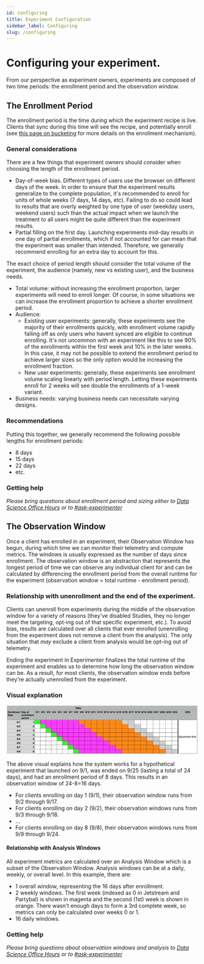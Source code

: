 ```yaml
---
id: configuring
title: Experiment Configuration
sidebar_label: Configuring
slug: /configuring
---
```


# Configuring your experiment.

From our perspective as experiment owners, experiments are composed of two time periods: the enrollment period and the observation window.

## The Enrollment Period

The enrollment period is the time during which the experiment recipe is live. Clients that sync during this time will see the recipe, and potentially enroll (see [this page on bucketing](../deep-dives/data/bucketing.md) for more details on the enrollment mechanism).

### General considerations

There are a few things that experiment owners should consider when choosing the length of the enrollment period.

- Day-of-week bias. Different types of users use the browser on different days of the week. In order to ensure that the experiment results generalize to the complete population, it's recommended to enroll for units of whole weeks (7 days, 14 days, etc). Failing to do so could lead to results that are overly weighted by one type of user (weekday users, weekend users) such than the actual impact when we launch the treatment to all users might be quite different than the experiment results.
- Partial filling on the first day. Launching experiments mid-day results in one day of partial enrollments, which if not accounted for can mean that the experiment was smaller than intended. Therefore, we generally recommend enrolling for an extra day to account for this.

The exact choice of period length should consider the total volume of the experiment, the audience (namely, new vs existing user), and the business needs.

- Total volume: without increasing the enrollment proportion, larger experiments will need to enroll longer. Of course, in some situations we can increase the enrollment proportion to achieve a shorter enrollment period.
- Audience:
  - Existing user experiments: generally, these experiments see the majority of their enrollments quickly, with enrollment volume rapidly falling off as only users who havent synced are eligible to continue enrolling. It's not uncommon with an experiment like this to see 90% of the enrollments within the first week and 10% in the later weeks. In this case, it may not be possible to extend the enrollment period to achieve larger sizes so the only option would be increasing the enrollment fraction.
  - New user experiments: generally, these experiments see enrollment volume scaling linearly with period length. Letting these experiments enroll for 2 weeks will see double the enrollments of a 1-week variant.
- Business needs: varying business needs can necessitate varying designs.

### Recommendations

Putting this together, we generally recommend the following possible lengths for enrollment periods:

- 8 days
- 15 days
- 22 days
- etc.

### Getting help

_Please bring questions about enrollment period and sizing either to [Data Science Office Hours](https://mana.mozilla.org/wiki/pages/viewpage.action?spaceKey=DATA&title=Office+Hours) or to [#ask-experimenter](https://mozilla.slack.com/archives/CF94YGE03)_

## The Observation Window

Once a client has enrolled in an experiment, their Observation Window has begun, during which time we can monitor their telemetry and compute metrics. The windows is usually expressed as the number of days since enrollment. The observation window is an abstraction that represents the longest period of time we can observe any individual client for and can be calculated by differencing the enrollment period from the overall runtime for the experiment (observation window = total runtime - enrollment period).

### Relationship with unenrollment and the end of the experiment.

Clients can unenroll from experiments during the middle of the observation window for a variety of reasons (they've disabled Studies, they no longer meet the targeting, opt-ing out of that specific experiment, etc.). To avoid bias, results are calculated over all clients that ever enrolled (unenrolling from the experiment does not remove a client from the analysis). The only situation that _may_ exclude a client from analysis would be opt-ing out of telemetry.

Ending the experiment in Experimenter finalizes the total runtime of the experiment and enables us to determine how long the observation window can be. As a result, for most clients, the observation window ends before they're actually unenrolled from the experiment.

### Visual explanation

![Enrollment & Observation period workflow](../../static/img/workflow/enrollment_and_observation.png)

The above visual explains how the system works for a hypothetical experiment that launched on 9/1, was ended on 9/25 (lasting a total of 24 days), and had an enrollment period of 8 days. This results in an observation window of 24-8=16 days.

- For clients enrolling on day 1 (9/1), their observation window runs from 9/2 through 9/17.
- For clients enrolling on day 2 (9/2), their observation windows runs from 9/3 through 9/18.
- ...
- For clients enrolling on day 8 (9/8), their observation windows runs from 9/9 through 9/24.

#### Relationship with Analysis Windows

All experiment metrics are calculated over an Analysis Window which is a subset of the Observation Window. Analysis windows can be at a daily, weekly, or overall level. In this example, there are:

- 1 overall window, representing the 16 days after enrollment.
- 2 weekly windows. The first week (indexed as 0 in Jetstream and Partybal) is shown in magenta and the second (1st) week is shown in orange. There wasn't enough days to form a 3rd complete week, so metrics can only be calculated over weeks 0 or 1.
- 16 daily windows.

### Getting help

_Please bring questions about observation windows and analysis to [Data Science Office Hours](https://mana.mozilla.org/wiki/pages/viewpage.action?spaceKey=DATA&title=Office+Hours) or to [#ask-experimenter](https://mozilla.slack.com/archives/CF94YGE03)_
